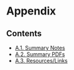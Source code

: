 # Appendix

## __Contents__

* [A.1. Summary Notes](../appendix/summary_notes/README.md)
* [A.2. Summary PDFs](../appendix/summary_pdfs/README.md)
* [A.3. Resources/Links](../resources/README.md)
